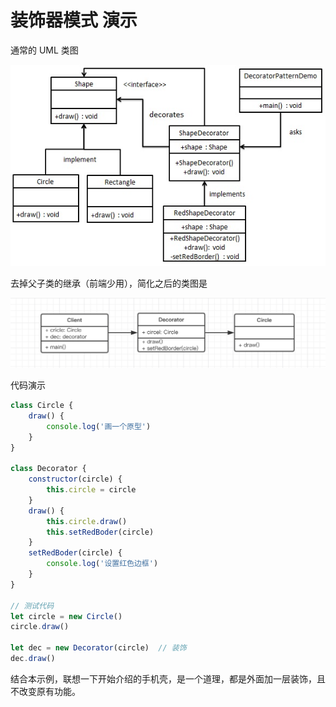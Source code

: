 # 装饰器模式 演示

通常的 UML 类图

![](./img/2.jpg)

去掉父子类的继承（前端少用），简化之后的类图是

![](./img/3.png)

代码演示

```js
class Circle {
    draw() {
        console.log('画一个原型')
    }
}

class Decorator {
    constructor(circle) {
        this.circle = circle
    }
    draw() {
        this.circle.draw()
        this.setRedBoder(circle)
    }
    setRedBoder(circle) {
        console.log('设置红色边框')
    }
}

// 测试代码
let circle = new Circle()
circle.draw()

let dec = new Decorator(circle)  // 装饰
dec.draw()
```


结合本示例，联想一下开始介绍的手机壳，是一个道理，都是外面加一层装饰，且不改变原有功能。
